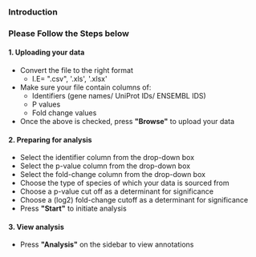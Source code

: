 ### Introduction

### __Please Follow the Steps below__
#### 1. Uploading your data
* Convert the file to the right format
  + I.E= ".csv", '.xls', '.xlsx'
* Make sure your file contain columns of:
  + Identifiers (gene names/ UniProt IDs/ ENSEMBL IDS)
  + P values
  + Fold change values
* Once the above is checked, press __"Browse"__ to upload your data

#### 2. Preparing for analysis
* Select the identifier column from the drop-down box
* Select the p-value column from the drop-down box
* Select the fold-change column from the drop-down box
* Choose the type of species of which your data is sourced from
* Choose a p-value cut off as a determinant for significance
* Choose a (log2) fold-change cutoff as a determinant for significance
* Press __"Start"__ to initiate analysis

#### 3. View analysis
* Press __"Analysis"__ on the sidebar to view annotations



